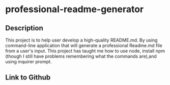 # professional-readme-generator

## Description
This project is to help user develop a high-quality README.md. By using command-line application that will generate a professional Readme.md file from a user's input.
This project has taught me how to use node, install npm (though I still have problems remembering what the commands are),and using inquirer prompt.

## Link to Github

